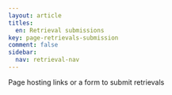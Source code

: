 ```yaml
---
layout: article
titles:
  en: Retrieval submissions
key: page-retrievals-submission
comment: false
sidebar:
  nav: retrieval-nav
---
```


Page hosting links or a form to submit retrievals
